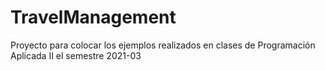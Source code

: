 # TravelManagement

Proyecto para colocar los ejemplos realizados en clases de Programación Aplicada II el semestre 2021-03
